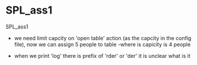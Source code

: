 # SPL_ass1
SPL_ass1

- we need limit capcity on 'open table' action (as the capcity in the config file), now we can assign 5 people to table
-where is capicity is 4 people

- when we print 'log' there is prefix of 'rder' or 'der' it is unclear what is it
